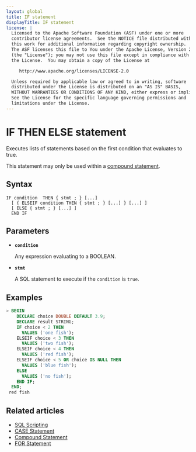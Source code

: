 ```yaml
---
layout: global
title: IF statement
displayTitle: IF statement
license: |
  Licensed to the Apache Software Foundation (ASF) under one or more
  contributor license agreements.  See the NOTICE file distributed with
  this work for additional information regarding copyright ownership.
  The ASF licenses this file to You under the Apache License, Version 2.0
  (the "License"); you may not use this file except in compliance with
  the License.  You may obtain a copy of the License at

     http://www.apache.org/licenses/LICENSE-2.0

  Unless required by applicable law or agreed to in writing, software
  distributed under the License is distributed on an "AS IS" BASIS,
  WITHOUT WARRANTIES OR CONDITIONS OF ANY KIND, either express or implied.
  See the License for the specific language governing permissions and
  limitations under the License.
---
```


# IF THEN ELSE statement

Executes lists of statements based on the first condition that evaluates to true.

This statement may only be used within a [compound statement](compound-stmt.md).

## Syntax

```
IF condition  THEN { stmt ; } [...]
  [ { ELSEIF condition THEN { stmt ; } [...] } [...] ]
  [ ELSE { stmt ; } [...] ]
  END IF
```

## Parameters

- **`condition`**

  Any expression evaluating to a BOOLEAN.

- **`stmt`**

  A SQL statement to execute if the `condition` is `true`.

## Examples

```SQL
> BEGIN
    DECLARE choice DOUBLE DEFAULT 3.9;
    DECLARE result STRING;
    IF choice < 2 THEN
      VALUES ('one fish');
    ELSEIF choice < 3 THEN
      VALUES ('two fish');
    ELSEIF choice < 4 THEN
      VALUES ('red fish');
    ELSEIF choice < 5 OR choice IS NULL THEN
      VALUES ('blue fish');
    ELSE
      VALUES ('no fish');
    END IF;
  END;
 red fish
```

## Related articles

- [SQL Scripting](/sql/language-manual/sql-ref-scripting.md)
- [CASE Statement](/sql/language-manual/control-flow/case-stmt.md)
- [Compound Statement](/sql/language-manual/control-flow/compound-stmt.md)
- [FOR Statement](/sql/language-manual/control-flow/for-stmt.md)

```

```
